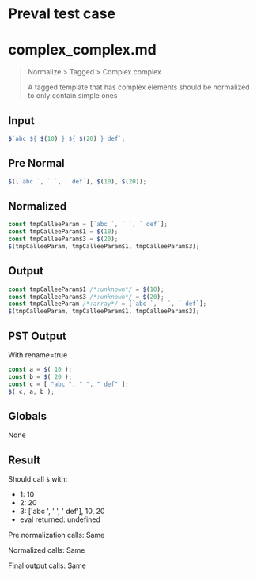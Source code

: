 # Preval test case

# complex_complex.md

> Normalize > Tagged > Complex complex
>
> A tagged template that has complex elements should be normalized to only contain simple ones

## Input

`````js filename=intro
$`abc ${ $(10) } ${ $(20) } def`;
`````

## Pre Normal


`````js filename=intro
$([`abc `, ` `, ` def`], $(10), $(20));
`````

## Normalized


`````js filename=intro
const tmpCalleeParam = [`abc `, ` `, ` def`];
const tmpCalleeParam$1 = $(10);
const tmpCalleeParam$3 = $(20);
$(tmpCalleeParam, tmpCalleeParam$1, tmpCalleeParam$3);
`````

## Output


`````js filename=intro
const tmpCalleeParam$1 /*:unknown*/ = $(10);
const tmpCalleeParam$3 /*:unknown*/ = $(20);
const tmpCalleeParam /*:array*/ = [`abc `, ` `, ` def`];
$(tmpCalleeParam, tmpCalleeParam$1, tmpCalleeParam$3);
`````

## PST Output

With rename=true

`````js filename=intro
const a = $( 10 );
const b = $( 20 );
const c = [ "abc ", " ", " def" ];
$( c, a, b );
`````

## Globals

None

## Result

Should call `$` with:
 - 1: 10
 - 2: 20
 - 3: ['abc ', ' ', ' def'], 10, 20
 - eval returned: undefined

Pre normalization calls: Same

Normalized calls: Same

Final output calls: Same
